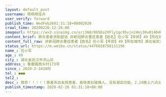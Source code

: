 ```yaml
---
layout: default_post
username: 杨杨杨佳卉
user_verify: forward
publish_time: WedFeb2601:31:18+08002020
crawl_time: 20200226-12:26:06
imageurl: https://wx3.sinaimg.cn/orj360/005Eo2XFly1gc95vjn24mj30u014040i.jpg,https://wx1.sinaimg.cn/orj360/005Eo2XFly1gc95vjg93sj30b40m8ab8.jpg
content_brief: 肺炎患者求助超话 非新冠肺炎重症患者【姓名】任小军【年龄】49【所在城市】湖北省武汉市洪山区【所在小区、社区】鲁磨路西头村173号【患病时间】2020-2-24   18时【联系方式】●●●【其他紧急联系人】【病情描述】救命！！！！！患者系血友病患者，身体类似玻璃人，没有凝血功能，2 ...全文
content_full_raw: 非新冠肺炎重症患者【姓名】任小军【年龄】49【所在城市】湖北省武汉市洪山区【所在小区、社区】鲁磨路西头村173号【患病时间】2020-2-2418时【联系方式】●●●【其他紧急联系人】【病情描述】救命！！！！！患者系血友病患者，身体类似玻璃人，没有凝血功能，2.24晚上六点出现腹部剧烈疼痛，身体无法大小便，同时伴有尿血，ct检测显示脾脏出血，目前出血情况仍未减缓，因为随时需要需要止血和急救，在门诊已经待两天，病人完全没有身体抵抗力，昨天下午在同济门诊出现昏厥和呼吸困难症状，同时腹部已经出现肿胀现象，插上呼吸机和心电装置，现在急需入院治疗，血友病相关专家可以诊疗，因为目前床位紧张，暂时无法入院，我们也有联系了患者籍贯地荆门市医院（因为封城前，家人女儿妻子姊妹均在荆门目前无法到武汉，也是考量方便照顾）因为之前长期在该医院就诊，对病情掌握度好，医院表示愿意接收，但目前荆门市医院救护车无法接到患者。即使再小的机会我们也不愿放弃，如有资源和解决办法，请尽快联系，万分感谢！
status_url: https://m.weibo.cn/status/4476028758131196
name_: 任小军
age_: 49
city_: 湖北省武汉市洪山区
address_: 鲁磨路西头村173号
since_: 2020-2-2418时
tel_: ●●●
tel2_: 
desc_: 救命！！！！！患者系血友病患者，身体类似玻璃人，没有凝血功能，2.24晚上六点出现腹部剧烈疼痛，身体无法大小便，同时伴有尿血，ct检测显示脾脏出血，目前出血情况仍未减缓，因为随时需要需要止血和急救，在门诊已经待两天，病人完全没有身体抵抗力，昨天下午在同济门诊出现昏厥和呼吸困难症状，同时腹部已经出现肿胀现象，插上呼吸机和心电装置，现在急需入院治疗，血友病相关专家可以诊疗，因为目前床位紧张，暂时无法入院，我们也有联系了患者籍贯地荆门市医院（因为封城前，家人女儿妻子姊妹均在荆门目前无法到武汉，也是考量方便照顾）因为之前长期在该医院就诊，对病情掌握度好，医院表示愿意接收，但目前荆门市医院救护车无法接到患者。即使再小的机会我们也不愿放弃，如有资源和解决办法，请尽快联系，万分感谢！
publish_timestamp: 2020-02-26 01:31:18+08:00
---
```

